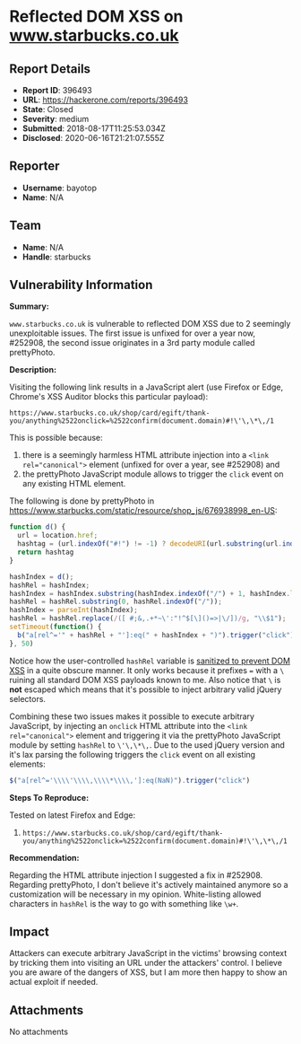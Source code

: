 # Reflected DOM XSS on www.starbucks.co.uk

## Report Details
- **Report ID**: 396493
- **URL**: https://hackerone.com/reports/396493
- **State**: Closed
- **Severity**: medium
- **Submitted**: 2018-08-17T11:25:53.034Z
- **Disclosed**: 2020-06-16T21:21:07.555Z

## Reporter
- **Username**: bayotop
- **Name**: N/A

## Team
- **Name**: N/A
- **Handle**: starbucks

## Vulnerability Information
**Summary:**

`www.starbucks.co.uk` is vulnerable to reflected DOM XSS due to 2 seemingly unexploitable issues. The first issue is unfixed for over a year now, #252908, the second issue originates in a 3rd party module called prettyPhoto. 

**Description:**

Visiting the following link results in a JavaScript alert (use Firefox or Edge, Chrome's XSS Auditor blocks this particular payload):

`https://www.starbucks.co.uk/shop/card/egift/thank-you/anything%2522onclick=%2522confirm(document.domain)#!\'\,\*\,/1`

This is possible because:

1. there is a seemingly harmless HTML attribute injection into a `<link rel="canonical">` element (unfixed for over a year, see #252908) and
2. the prettyPhoto JavaScript module allows to trigger the `click` event on any existing HTML element.

The following is done by prettyPhoto in https://www.starbucks.com/static/resource/shop_js/676938998_en-US:

```js
function d() {
  url = location.href;
  hashtag = (url.indexOf("#!") != -1) ? decodeURI(url.substring(url.indexOf("#!") + 2, url.length)) : false;
  return hashtag
}

hashIndex = d();
hashRel = hashIndex;
hashIndex = hashIndex.substring(hashIndex.indexOf("/") + 1, hashIndex.length - 1);
hashRel = hashRel.substring(0, hashRel.indexOf("/"));
hashIndex = parseInt(hashIndex);
hashRel = hashRel.replace(/([ #;&,.+*~\':"!^$[\]()=>|\/])/g, "\\$1");
setTimeout(function() {
  b("a[rel^='" + hashRel + "']:eq(" + hashIndex + ")").trigger("click")
}, 50)
```

Notice how the user-controlled `hashRel` variable is [sanitized to prevent DOM XSS](https://www.saotn.org/prettyphoto-dom-based-xss/#how-to-fix-prettyphoto-dom-based-xss) in a quite obscure manner. It only works because it prefixes `=` with a `\` ruining all standard DOM XSS payloads known to me. Also notice that `\` is **not** escaped which means that it's possible to inject arbitrary valid jQuery selectors.

Combining these two issues makes it possible to execute arbitrary JavaScript, by injecting an `onclick` HTML attribute into the `<link rel="canonical">` element and triggering it via the prettyPhoto JavaScript module by setting `hashRel` to `\'\,\*\,`. Due to the used jQuery version and it's lax parsing the following triggers the `click` event on all existing elements:

```js
$("a[rel^='\\\\'\\\\,\\\\*\\\\,']:eq(NaN)").trigger("click")
```

**Steps To Reproduce:**

Tested on latest Firefox and Edge:

1. `https://www.starbucks.co.uk/shop/card/egift/thank-you/anything%2522onclick=%2522confirm(document.domain)#!\'\,\*\,/1`

**Recommendation:**

Regarding the HTML attribute injection I suggested a fix in #252908. Regarding prettyPhoto, I don't believe it's actively maintained anymore so a customization will be necessary in my opinion. White-listing allowed characters in `hashRel` is the way to go with something like `\w+`.

## Impact

Attackers can execute arbitrary JavaScript in the victims' browsing context by tricking them into visiting an URL under the attackers' control. I believe you are aware of the dangers of XSS, but I am more then happy to show an actual exploit if needed.

## Attachments
No attachments
